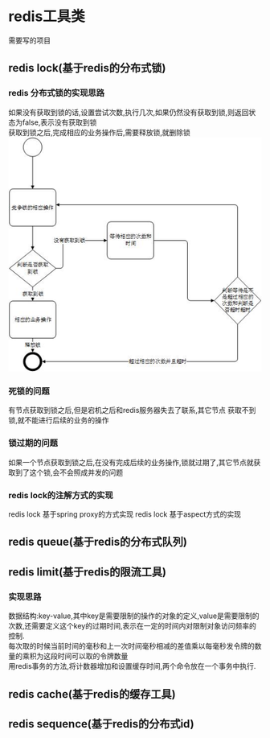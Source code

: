 # redis工具类 #
需要写的项目  
## redis lock(基于redis的分布式锁) ##
### redis 分布式锁的实现思路  ###
如果没有获取到锁的话,设置尝试次数,执行几次,如果仍然没有获取到锁,则返回状态为false,表示没有获取到锁    
获取到锁之后,完成相应的业务操作后,需要释放锁,就删除锁  
![](https://raw.githubusercontent.com/open2open/redis/master/images/redis-lock1.jpg)
### 死锁的问题  ###
有节点获取到锁之后,但是宕机之后和redis服务器失去了联系,其它节点
获取不到锁,就不能进行后续的业务的操作  
### 锁过期的问题  ###
如果一个节点获取到锁之后,在没有完成后续的业务操作,锁就过期了,其它节点就获取到了这个锁,会不会照成并发的问题    
### redis lock的注解方式的实现 ###
redis lock 基于spring proxy的方式实现
redis lock 基于aspect方式的实现   
## redis queue(基于redis的分布式队列) ##
## redis limit(基于redis的限流工具) ##
### 实现思路 ###
数据结构:key-value,其中key是需要限制的操作的对象的定义,value是需要限制的次数,还需要定义这个key的过期时间,表示在一定的时间内对限制对象访问频率的控制.  
每次取的时候当前时间的毫秒和上一次时间毫秒相减的差值乘以每毫秒发令牌的数量的乘积为这段时间可以取的令牌数量  
用redis事务的方法,将计数器增加和设置缓存时间,两个命令放在一个事务中执行.
## redis cache(基于redis的缓存工具) ##
## redis  sequence(基于redis的分布式id) ##
